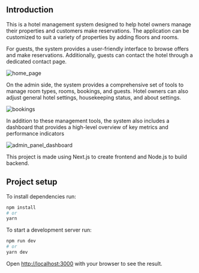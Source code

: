 ## Introduction
This is a hotel management system designed to help hotel owners manage their properties and customers make reservations. The application can be customized to suit a variety of properties by adding floors and rooms.

For guests, the system provides a user-friendly interface to browse offers and make reservations. Additionally, guests can contact the hotel through a dedicated contact page.

![home_page](https://user-images.githubusercontent.com/63516552/226116057-db7e941d-6366-4df6-8bf1-7abfcf0ea817.png)

On the admin side, the system provides a comprehensive set of tools to manage room types, rooms, bookings, and guests. Hotel owners can also adjust general hotel settings, housekeeping status, and about settings.

![bookings](https://user-images.githubusercontent.com/63516552/226116076-b326caea-ccaa-49df-b6d1-7e68fa7685e9.png)

In addition to these management tools, the system also includes a dashboard that provides a high-level overview of key metrics and performance indicators

![admin_panel_dashboard](https://user-images.githubusercontent.com/63516552/226116568-8611f4ae-881c-4c96-9c59-85f81c553bcb.png)

This project is made using Next.js to create frontend and Node.js to build backend.

## Project setup
To install dependencies run:
```bash
npm install
# or
yarn
```

To start a development server run:
```bash
npm run dev
# or
yarn dev
```

Open [http://localhost:3000](http://localhost:3000) with your browser to see the result.
